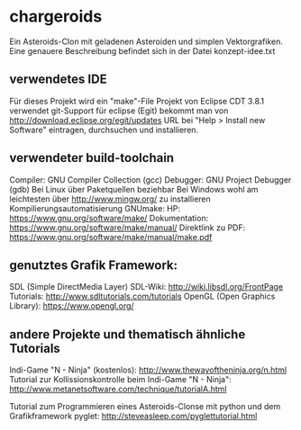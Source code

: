 # chargeroids
Ein Asteroids-Clon mit geladenen Asteroiden und simplen Vektorgrafiken.
Eine genauere Beschreibung befindet sich in der Datei konzept-idee.txt

## verwendetes IDE
Für dieses Projekt wird ein "make"-File Projekt von Eclipse CDT 3.8.1 verwendet
git-Support für eclipse (Egit) bekommt man von http://download.eclipse.org/egit/updates 
URL bei "Help > Install new Software" eintragen, durchsuchen und installieren.

## verwendeter build-toolchain
Compiler: GNU Compiler Collection (gcc) 
Debugger: GNU Project Debugger (gdb)
          Bei Linux über Paketquellen beziehbar
          Bei Windows wohl am leichtesten über http://www.mingw.org/ zu installieren
Kompilierungsautomatisierung GNUmake:
HP:                 https://www.gnu.org/software/make/
Dokumentation:      https://www.gnu.org/software/make/manual/
Direktlink zu PDF:  https://www.gnu.org/software/make/manual/make.pdf

## genutztes Grafik Framework:
SDL (Simple DirectMedia Layer)
        SDL-Wiki:   http://wiki.libsdl.org/FrontPage
        Tutorials:  http://www.sdltutorials.com/tutorials
OpenGL (Open Graphics Library):
        https://www.opengl.org/


## andere Projekte und thematisch ähnliche Tutorials
Indi-Game "N - Ninja" (kostenlos):
        http://www.thewayoftheninja.org/n.html
Tutorial zur Kollissionskontrolle beim Indi-Game "N - Ninja":
        http://www.metanetsoftware.com/technique/tutorialA.html

Tutorial zum Programmieren eines Asteroids-Clonse mit python und dem Grafikframework pyglet:
        http://steveasleep.com/pyglettutorial.html
